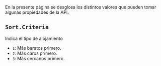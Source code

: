 En la presente página se desglosa los distintos valores que pueden tomar algunas propiedades de la API.



## **``Sort.Criteria``**

Indica el tipo de alojamiento

- ``1``: Más baratos primero.
- ``2``: Más caros primero.
- ``3``: Más cercanos primero.